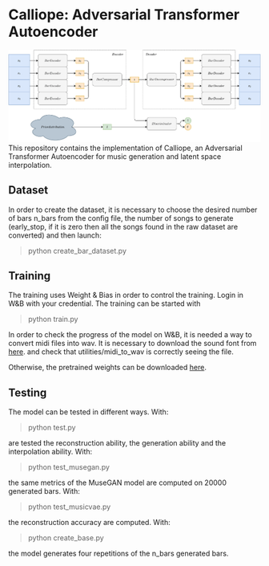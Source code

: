 # Calliope: Adversarial Transformer Autoencoder
![The model](imgs/full_model.png)
This repository contains the implementation of Calliope, an Adversarial Transformer Autoencoder for music generation and latent space interpolation.

## Dataset
In order to create the dataset, it is necessary to choose the desired number of bars n_bars from the config file, the number of songs to generate (early_stop, if it is zero then all the songs found in the raw dataset are converted) and then launch:
>python create_bar_dataset.py

## Training
The training uses Weight & Bias in order to control the training. Login in W&B with your credential.
The training can be started with
>python train.py

In order to check the progress of the model on W&B, it is needed a way to convert midi files into wav.
It is necessary to download the sound font from [here](http://timtechsoftware.com/ad.html?keyword=sf2%20format?file_name=the%20General%20MIDI%20Soundfont?file_url=uploads/GeneralUser_GS_SoftSynth_v144.sf2).
and check that utilities/midi_to_wav is correctly seeing the file.

Otherwise, the pretrained weights can be downloaded [here](https://drive.google.com/drive/folders/1zn0w3mPH7Qxf9Oko_Bn3R26HlUn2vhYR?usp=sharing).

## Testing
The model can be tested in different ways.
With:
>python test.py

are tested the reconstruction ability, the generation ability and the interpolation ability.
With:
>python test_musegan.py

the same metrics of the MuseGAN model are computed on 20000 generated bars.
With:
>python test_musicvae.py

the reconstruction accuracy are computed.
With:
>python create_base.py

the model generates four repetitions of the n_bars generated bars.